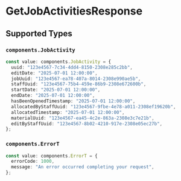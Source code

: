 # GetJobActivitiesResponse


## Supported Types

### `components.JobActivity`

```typescript
const value: components.JobActivity = {
  uuid: "123e4567-7c34-4dd4-8150-2308e285c2bb",
  editDate: "2025-07-01 12:00:00",
  jobUuid: "123e4567-ea78-407a-8014-2308e990ae5b",
  staffUuid: "123e4567-75b4-459e-86b9-2308e672600b",
  startDate: "2025-07-01 12:00:00",
  endDate: "2025-07-01 12:00:00",
  hasBeenOpenedTimestamp: "2025-07-01 12:00:00",
  allocatedByStaffUuid: "123e4567-9fbe-4e78-a011-2308ef19620b",
  allocatedTimestamp: "2025-07-01 12:00:00",
  materialUuid: "123e4567-ea45-4c2e-863a-2308e3c7e21b",
  editByStaffUuid: "123e4567-8b02-4210-917e-2308e05ec27b",
};
```

### `components.ErrorT`

```typescript
const value: components.ErrorT = {
  errorCode: 1000,
  message: "An error occurred completing your request",
};
```

